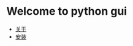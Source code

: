# Welcome to python gui

- [关于](https://envisioncheng.github.io/pythongui/00_about)
- [安装](https://envisioncheng.github.io/pythongui/01_install)

